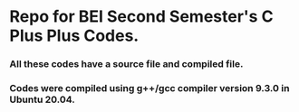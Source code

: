 # Repo for BEI Second Semester's C Plus Plus Codes.

###  All these codes have a source file and  compiled file.
###  Codes were compiled using g++/gcc compiler version 9.3.0 in Ubuntu 20.04.
